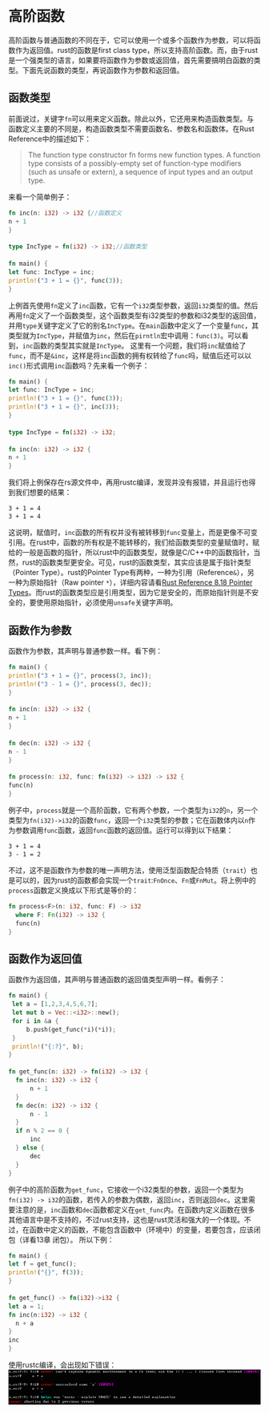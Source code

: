 # 高阶函数
  高阶函数与普通函数的不同在于，它可以使用一个或多个函数作为参数，可以将函数作为返回值。rust的函数是first class type，所以支持高阶函数。而，由于rust是一个强类型的语言，如果要将函数作为参数或返回值，首先需要搞明白函数的类型。下面先说函数的类型，再说函数作为参数和返回值。

## 函数类型
  前面说过，关键字`fn`可以用来定义函数。除此以外，它还用来构造函数类型。与函数定义主要的不同是，构造函数类型不需要函数名、参数名和函数体。在Rust Reference中的描述如下：
  > The function type constructor fn forms new function types. A function type consists of a possibly-empty set of function-type modifiers (such as unsafe or extern), a sequence of input types and an output type.

  来看一个简单例子：
  ```rust
fn inc(n: i32) -> i32 {//函数定义
  n + 1
}

type IncType = fn(i32) -> i32;//函数类型

fn main() {
  let func: IncType = inc;
  println!("3 + 1 = {}", func(3));
}
  ```
  上例首先使用`fn`定义了`inc`函数，它有一个`i32`类型参数，返回`i32`类型的值。然后再用`fn`定义了一个函数类型，这个函数类型有i32类型的参数和i32类型的返回值，并用`type`关键字定义了它的别名`IncType`。在`main`函数中定义了一个变量`func`，其类型就为`IncType`，并赋值为`inc`，然后在`pirntln`宏中调用：`func(3)`。可以看到，`inc`函数的类型其实就是`IncType`。
  这里有一个问题，我们将`inc`赋值给了`func`，而不是`&inc`，这样是将`inc`函数的拥有权转给了`func`吗，赋值后还可以以`inc()`形式调用`inc`函数吗？先来看一个例子：
  ```rust
fn main() {
  let func: IncType = inc;
  println!("3 + 1 = {}", func(3));
  println!("3 + 1 = {}", inc(3));
}

type IncType = fn(i32) -> i32;

fn inc(n: i32) -> i32 {
  n + 1
}
  ```
  我们将上例保存在rs源文件中，再用rustc编译，发现并没有报错，并且运行也得到我们想要的结果：
  ```
3 + 1 = 4
3 + 1 = 4
  ```
  这说明，赋值时，`inc`函数的所有权并没有被转移到`func`变量上，而是更像不可变引用。在rust中，函数的所有权是不能转移的，我们给函数类型的变量赋值时，赋给的一般是函数的指针，所以rust中的函数类型，就像是C/C++中的函数指针，当然，rust的函数类型更安全。可见，rust的函数类型，其实应该是属于指针类型（Pointer Type）。rust的Pointer Type有两种，一种为引用（Reference`&`），另一种为原始指针（Raw pointer `*`），详细内容请看[Rust Reference 8.18 Pointer Types](http://doc.rust-lang.org/reference.html#pointer-types)。而rust的函数类型应是引用类型，因为它是安全的，而原始指针则是不安全的，要使用原始指针，必须使用`unsafe`关键字声明。

## 函数作为参数
  函数作为参数，其声明与普通参数一样。看下例：
  ```rust
fn main() {
  println!("3 + 1 = {}", process(3, inc));
  println!("3 - 1 = {}", process(3, dec));
}

fn inc(n: i32) -> i32 {
  n + 1
}

fn dec(n: i32) -> i32 {
  n - 1
}

fn process(n: i32, func: fn(i32) -> i32) -> i32 {
  func(n)
}
  ```
  例子中，`process`就是一个高阶函数，它有两个参数，一个类型为`i32`的`n`，另一个类型为`fn(i32)->i32`的函数`func`，返回一个`i32`类型的参数；它在函数体内以`n`作为参数调用`func`函数，返回`func`函数的返回值。运行可以得到以下结果：
  ```
3 + 1 = 4
3 - 1 = 2
  ```
  不过，这不是函数作为参数的唯一声明方法，使用泛型函数配合特质（`trait`）也是可以的，因为rust的函数都会实现一个`trait`:`FnOnce`、`Fn`或`FnMut`。将上例中的`process`函数定义换成以下形式是等价的：
  ```rust
fn process<F>(n: i32, func: F) -> i32
    where F: Fn(i32) -> i32 {
    func(n)
}
  ```

## 函数作为返回值
  函数作为返回值，其声明与普通函数的返回值类型声明一样。看例子：
  ```rust
fn main() {
   let a = [1,2,3,4,5,6,7];
   let mut b = Vec::<i32>::new();
   for i in &a {
       b.push(get_func(*i)(*i));
   }
   println!("{:?}", b);
}

fn get_func(n: i32) -> fn(i32) -> i32 {
    fn inc(n: i32) -> i32 {
        n + 1
    }
    fn dec(n: i32) -> i32 {
        n - 1
    }
    if n % 2 == 0 {
        inc
    } else {
        dec
    }
}
  ```
  例子中的高阶函数为`get_func`，它接收一个i32类型的参数，返回一个类型为`fn(i32) -> i32`的函数，若传入的参数为偶数，返回`inc`，否则返回`dec`。这里需要注意的是，`inc`函数和`dec`函数都定义在`get_func`内。在函数内定义函数在很多其他语言中是不支持的，不过rust支持，这也是rust灵活和强大的一个体现。不过，在函数中定义的函数，不能包含函数中（环境中）的变量，若要包含，应该闭包（详看13章 闭包）。
  所以下例：
  ```rust
fn main() {
  let f = get_func();
  println!("{}", f(3));
}

fn get_func() -> fn(i32)->i32 {
  let a = 1;
  fn inc(n:i32) -> i32 {
    n + a
  }
  inc
}
  ```
  使用rustc编译，会出现如下错误：![error](../image/high-order-function.png)
